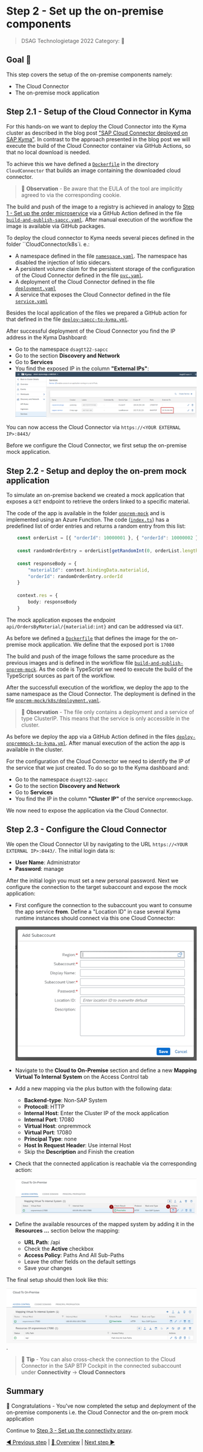 # Step 2 - Set up the on-premise components

> DSAG Technologietage 2022 Category: 👀

## Goal 🎯

This step covers the setup of the on-premise components namely:

- The Cloud Connector
- The on-premise mock application

## Step 2.1 - Setup of the Cloud Connector in Kyma

For this hands-on we want to deploy the Cloud Connector into the Kyma cluster as described in the blog post ["SAP Cloud Connector deployed on SAP Kyma"](https://blogs.sap.com/2022/03/26/sap-cloud-connector-deployed-on-sap-kyma/). In contrast to the approach presented in the blog post we will execute the build of the Cloud Connector container via GitHub Actions, so that no local download is needed.

To achieve this we have defined a [`Dockerfile`](../CloudConnector/Dockerfile) in the directory `CloudConnector` that builds an image containing the downloaded cloud connector.

> 🔎 **Observation** - Be aware that the EULA of the tool are implicitly agreed to via the corresponding cookie.

The build and push of the image to a registry is achieved in analogy to [Step 1 - Set up the order microservice](step1.md) via a GitHub Action defined in the file [`build-and-publish-sapcc.yaml`](../../.github/workflows/build-and-publish-sapcc.yml). After manual execution of the workflow the image is available via GitHub packages.

To deploy the cloud connector to Kyma needs several pieces defined in the folder ``CloudConnector/k8s`i. e.:

- A namespace defined in the file [`namespace.yaml`](../CloudConnector/k8s/namespace.yaml). The namespace has disabled the injection of Istio sidecars.
- A persistent volume claim for the persistent storage of the configuration of the Cloud Connector defined in the file [`pvc.yaml`](../CloudConnector/k8s/pvc.yaml).
- A deployment of the Cloud Connector defined in the file [`deployment.yaml`](../CloudConnector/k8s/deployment.yaml)
- A service that exposes the Cloud Connector defined in the file [`service.yaml`](../CloudConnector/k8s/service.yaml)

Besides the local application of the files we prepared a GitHub action for that defined in the file [`deploy-sapcc-to-kyma.yml`](../../.github/workflows/deploy-sapcc-to-kyma.yml).

After successful deployment of the Cloud Connector you find the IP address in the Kyma Dashboard:

- Go to the namespace `dsagtt22-sapcc`
- Go to the section **Discovery and Network**
- Go to **Services**
- You find the exposed IP in the column **"External IPs"**:
  ![External IP of the Cloud Connector](../pics/step2_IP_CloudConnector.png)

You can now access the Cloud Connector via `https://<YOUR EXTERNAL IP>:8443/`

Before we configure the Cloud Connector, we first setup the on-premise mock application.

## Step 2.2 - Setup and deploy the on-prem mock application

To simulate an on-premise backend we created a mock application that exposes a `GET` endpoint to retrieve the orders linked to a specific material.

The code of the app is available in the folder [`onprem-mock`](../onprem-mock) and is implemented using an Azure Function. The code ([`index.ts`](../onprem-mock/OnPremMock/index.ts)) has a predefined list of order entries and returns a random entry from this list:

```typescript
    const orderList = [{ "orderId": 10000001 }, { "orderId": 10000002 }, { "orderId": 10000003 }];

    const randomOrderEntry = orderList[getRandomInt(0, orderList.length - 1)]

    const responseBody = {
        "materialId": context.bindingData.materialid,
        "orderId": randomOrderEntry.orderId
    }

    context.res = {
        body: responseBody
    }
```

The mock application exposes the endpoint `api/OrdersByMaterial/{materialid:int}` and can be addressed via `GET`.

As before we defined a [`Dockerfile`](../onprem-mock/Dockerfile) that defines the image for the on-premise mock application. We define that the exposed port is `17080`

The build and push of the image follows the same procedure as the previous images and is defined in the workflow file [`build-and-publish-onprem-mock`](../../.github/workflows/build-and-publish-onprem-mock.yml). As the code is TypeScript we need to execute the build of the TypeScript sources as part of the workflow.

After the successfull execution of the workflow, we deploy the app to the same namespace as the Cloud Connector. The deployment is defined in the file [`onprem-mock/k8s/deployment.yaml`](../onprem-mock/k8s/deployment.yaml). 

> 🔎 **Observation** - The file only contains a deployment and a service of type ClusterIP. This means that the service is only accessible in the cluster.

As before we deploy the app via a GitHub Action defined in the files [`deploy-onpremmock-to-kyma.yml`](../../.github/workflows/deploy-onpremmock-to-kyma.yml). After manual execution of the action the app is available in the cluster.

For the configuration of the Cloud Connector we need to identify the IP of the service that we just created. To do so go to the Kyma dashboard and:

- Go to the namespace `dsagtt22-sapcc`
- Go to the section **Discovery and Network**
- Go to **Services**
- You find the IP in the column **"Cluster IP"** of the service `onpremmockapp`.

We now need to expose the application via the Cloud Connector.

## Step 2.3 - Configure the Cloud Connector

We open the Cloud Connector UI by navigating to the URL `https://<YOUR EXTERNAL IP>:8443/`. The initial login data is:

- **User Name**: Administrator
- **Password**: manage

After the initial login you must set a new personal password. Next we configure the connection to the target subaccount and expose the mock application:

- First configure the connection to the subaccount you want to consume the app service **from**. Define a "Location ID" in case several Kyma runtime instances should connect via this one Cloud Connector:

  ![Cloud Connector - Definition of Subaccount](../pics/step2_IP_CloudConnector-Subaccount.png)

- Navigate to the **Cloud to On-Premise** section and define a new **Mapping Virtual To Internal System** on the Access Control tab
- Add a new mapping via the plus button with the following data:
  - **Backend-type**: Non-SAP System
  - **Protocoll**: HTTP
  - **Internal Host**: Enter the Cluster IP of the mock application
  - **Internal Port**: 17080
  - **Virtual Host**: onpremmock
  - **Virtual Port**: 17080
  - **Principal Type**: none
  - **Host In Request Header**: Use internal Host
  - Skip the **Description** and Finish the creation

- Check that the connected application is reachable via the corresponding action:

  ![Cloud Connector - System Mapping](../pics/step2_IP_CloudConnector-SystemMapping.png)

- Define the available resources of the mapped system by adding it in the **Resources ...** section below the mapping:
  - **URL Path**: /api
  - Check the **Active** checkbox
  - **Access Policy**: Paths And All Sub-Paths
  - Leave the other fields on the default settings
  - Save your changes

The final setup should then look like this:

![Cloud Connector - Final Setup](../pics/step2_IP_CloudConnector-Final%20Setup.png).

> 📝 **Tip** - You can also cross-check the connection to the Cloud Connector in the SAP BTP Cockpit in the connected subaccount under **Connectivity** -> **Cloud Connectors**  

## Summary

🎉 Congratulations - You've now completed the setup and deployment of the on-premise components i.e. the Cloud Connector and the on-prem mock application

Continue to [Step 3 - Set up the connectivity proxy](step3.md).

[◀ Previous step](step1.md) | [🔼 Overview](../README.md) | [Next step ▶](step3.md)
